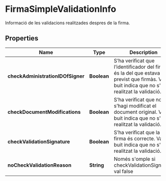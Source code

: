 

# FirmaSimpleValidationInfo

Informació de les validacions realitzades despres de la firma.

## Properties

| Name | Type | Description | Notes |
|------------ | ------------- | ------------- | -------------|
|**checkAdministrationIDOfSigner** | **Boolean** | S’ha verificat que l’identificador del firmant és la del que estava previst que firmàs. Valor buit indica que no s&#39;ha realitzat la validació. |  [optional] |
|**checkDocumentModifications** | **Boolean** | S’ha verificat que no s’hagi modificat el document original. Valor buit indica que no s&#39;ha realitzat la validació. |  [optional] |
|**checkValidationSignature** | **Boolean** | S’ha verificat que la firma és correcte. Valor buit indica que no s&#39;ha realitzat la validació. |  [optional] |
|**noCheckValidationReason** | **String** | Només s&#39;omple si checkValidationSignature val false |  [optional] |



